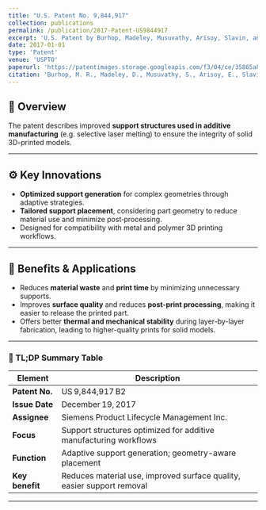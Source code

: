 ```yaml
---
title: "U.S. Patent No. 9,844,917"
collection: publications
permalink: /publication/2017-Patent-US9844917
excerpt: 'U.S. Patent by Burhop, Madeley, Musuvathy, Arisoy, Slavin, and Bank.'
date: 2017-01-01
type: 'Patent'
venue: 'USPTO'
paperurl: 'https://patentimages.storage.googleapis.com/f3/04/ce/35865a8dd62ed3/US9844917.pdf'
citation: 'Burhop, M. R., Madeley, D., Musuvathy, S., Arisoy, E., Slavin, E., & Bank, H. (2017). &quot;U.S. Patent No. 9,844,917.&quot; Washington, DC: U.S. Patent and Trademark Office.'
---
```


## 📌 Overview

The patent describes improved **support structures used in additive manufacturing** (e.g. selective laser melting) to ensure the integrity of solid 3D-printed models.

---

## ⚙️ Key Innovations

* **Optimized support generation** for complex geometries through adaptive strategies.
* **Tailored support placement**, considering part geometry to reduce material use and minimize post‑processing.
* Designed for compatibility with metal and polymer 3D printing workflows.

---

## 🚀 Benefits & Applications

* Reduces **material waste** and **print time** by minimizing unnecessary supports.
* Improves **surface quality** and reduces **post-print processing**, making it easier to release the printed part.
* Offers better **thermal and mechanical stability** during layer-by-layer fabrication, leading to higher-quality prints for solid models.

---

### 🧠 TL;DP Summary Table

| Element         | Description                                                            |
| --------------- | ---------------------------------------------------------------------- |
| **Patent No.**  | US 9,844,917 B2                                                        |
| **Issue Date**  | December 19, 2017                                                      |
| **Assignee**    | Siemens Product Lifecycle Management Inc.                              |
| **Focus**       | Support structures optimized for additive manufacturing workflows      |
| **Function**    | Adaptive support generation; geometry-aware placement                  |
| **Key benefit** | Reduces material use, improved surface quality, easier support removal |

---

[1]: https://patents.google.com/patent/US9183325B2/en?utm_source=chatgpt.com "US9183325B2 - Additive fabrication support structures"
